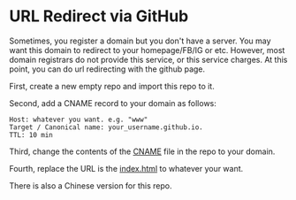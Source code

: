 # URL Redirect via GitHub
Sometimes, you register a domain but you don't have a server. You may want this domain to redirect to your homepage/FB/IG or etc. However, most domain registrars do not provide this service, or this service charges. At this point, you can do url redirecting with the github page.

First, create a new empty repo and import this repo to it.

Second, add a CNAME record to your domain as follows:
```
Host: whatever you want. e.g. "www"
Target / Canonical name: your_username.github.io.
TTL: 10 min
```

Third, change the contents of the [CNAME](./CNAME) file in the repo to your domain.

Fourth, replace the URL is the [index.html](./index.html) to whatever your want.

There is also a Chinese version for this repo.
